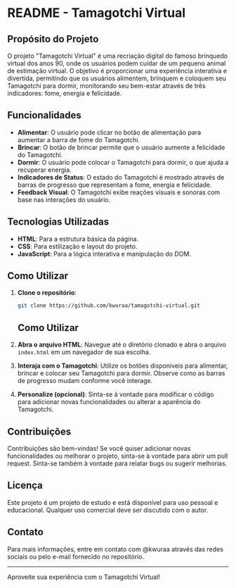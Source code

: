 # README - Tamagotchi Virtual

## Propósito do Projeto

O projeto "Tamagotchi Virtual" é uma recriação digital do famoso brinquedo virtual dos anos 90, onde os usuários podem cuidar de um pequeno animal de estimação virtual. O objetivo é proporcionar uma experiência interativa e divertida, permitindo que os usuários alimentem, brinquem e coloquem seu Tamagotchi para dormir, monitorando seu bem-estar através de três indicadores: fome, energia e felicidade.

## Funcionalidades

- **Alimentar**: O usuário pode clicar no botão de alimentação para aumentar a barra de fome do Tamagotchi.
- **Brincar**: O botão de brincar permite que o usuário aumente a felicidade do Tamagotchi.
- **Dormir**: O usuário pode colocar o Tamagotchi para dormir, o que ajuda a recuperar energia.
- **Indicadores de Status**: O estado do Tamagotchi é mostrado através de barras de progresso que representam a fome, energia e felicidade.
- **Feedback Visual**: O Tamagotchi exibe reações visuais e sonoras com base nas interações do usuário.

## Tecnologias Utilizadas

- **HTML**: Para a estrutura básica da página.
- **CSS**: Para estilização e layout do projeto.
- **JavaScript**: Para a lógica interativa e manipulação do DOM.

## Como Utilizar

1. **Clone o repositório**:

   ```bash
   git clone https://github.com/kwuraa/tamagotchi-virtual.git
   ```

   ## Como Utilizar

2. **Abra o arquivo HTML**: Navegue até o diretório clonado e abra o arquivo `index.html` em um navegador de sua escolha.

3. **Interaja com o Tamagotchi**: Utilize os botões disponíveis para alimentar, brincar e colocar seu Tamagotchi para dormir. Observe como as barras de progresso mudam conforme você interage.

4. **Personalize (opcional)**: Sinta-se à vontade para modificar o código para adicionar novas funcionalidades ou alterar a aparência do Tamagotchi.

## Contribuições

Contribuições são bem-vindas! Se você quiser adicionar novas funcionalidades ou melhorar o projeto, sinta-se à vontade para abrir um pull request. Sinta-se também à vontade para relatar bugs ou sugerir melhorias.

## Licença

Este projeto é um projeto de estudo e está disponível para uso pessoal e educacional. Qualquer uso comercial deve ser discutido com o autor.

## Contato

Para mais informações, entre em contato com @kwuraa através das redes sociais ou pelo e-mail fornecido no repositório.

---

Aproveite sua experiência com o Tamagotchi Virtual!
